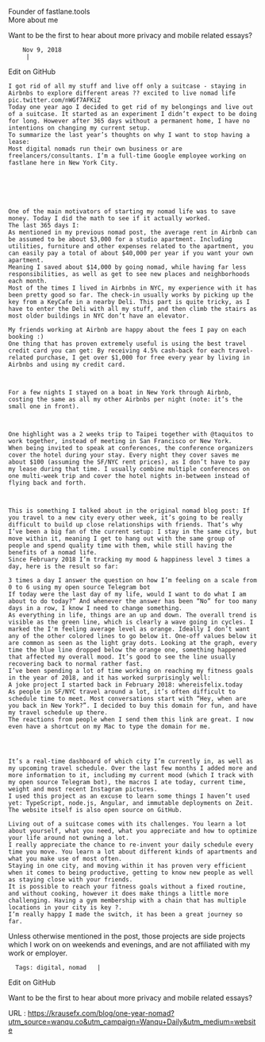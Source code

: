   Founder of fastlane.tools  
    More about me  
    
  Want to be the first to hear about more privacy and mobile related essays?
  
    

        
        Nov 9, 2018
         |   
      

 
  Edit on GitHub

  
    I got rid of all my stuff and live off only a suitcase - staying in Airbnbs to explore different areas ?? excited to live nomad life pic.twitter.com/nWGf7AFKiZ  
    Today one year ago I decided to get rid of my belongings and live out of a suitcase. It started as an experiment I didn’t expect to be doing for long. However after 365 days without a permanent home, I have no intentions on changing my current setup.  
    To summarize the last year’s thoughts on why I want to stop having a lease:  
    Most digital nomads run their own business or are freelancers/consultants. I’m a full-time Google employee working on fastlane here in New York City.  
    

  
    

  
    One of the main motivators of starting my nomad life was to save money. Today I did the math to see if it actually worked.  
    The last 365 days I:  
    As mentioned in my previous nomad post, the average rent in Airbnb can be assumed to be about $3,000 for a studio apartment. Including utilities, furniture and other expenses related to the apartment, you can easily pay a total of about $40,000 per year if you want your own apartment.  
    Meaning I saved about $14,000 by going nomad, while having far less responsibilities, as well as get to see new places and neighborhoods each month.  
    Most of the times I lived in Airbnbs in NYC, my experience with it has been pretty good so far. The check-in usually works by picking up the key from a KeyCafe in a nearby Deli. This part is quite tricky, as I have to enter the Deli with all my stuff, and then climb the stairs as most older buildings in NYC don’t have an elevator.  
      
    My friends working at Airbnb are happy about the fees I pay on each booking :)  
    One thing that has proven extremely useful is using the best travel credit card you can get: By receiving 4.5% cash-back for each travel-related purchase, I get over $1,000 for free every year by living in Airbnbs and using my credit card.  
    

  
    For a few nights I stayed on a boat in New York through Airbnb, costing the same as all my other Airbnbs per night (note: it’s the small one in front).  
    

  
    One highlight was a 2 weeks trip to Taipei together with @taquitos to work together, instead of meeting in San Francisco or New York.  
    When being invited to speak at conferences, the conference organizers cover the hotel during your stay. Every night they cover saves me about $100 (assuming the SF/NYC rent prices), as I don’t have to pay my lease during that time. I usually combine multiple conferences on one multi-week trip and cover the hotel nights in-between instead of flying back and forth.  
    

  
    This is something I talked about in the original nomad blog post: If you travel to a new city every other week, it’s going to be really difficult to build up close relationships with friends. That’s why I’ve been a big fan of the current setup: I stay in the same city, but move within it, meaning I get to hang out with the same group of people and spend quality time with them, while still having the benefits of a nomad life.  
    Since February 2018 I’m tracking my mood & happiness level 3 times a day, here is the result so far:  
      
    3 times a day I answer the question on how I’m feeling on a scale from 0 to 6 using my open source Telegram bot  
    If today were the last day of my life, would I want to do what I am about to do today?” And whenever the answer has been “No” for too many days in a row, I know I need to change something.  
    As everything in life, things are an up and down. The overall trend is visible as the green line, which is clearly a wave going in cycles. I marked the I'm feeling average level as orange. Ideally I don’t want any of the other colored lines to go below it. One-off values below it are common as seen as the light gray dots. Looking at the graph, every time the blue line dropped below the orange one, something happened that affected my overall mood. It’s good to see the line usually recovering back to normal rather fast.  
    I’ve been spending a lot of time working on reaching my fitness goals in the year of 2018, and it has worked surprisingly well:  
    A joke project I started back in February 2018: whereisfelix.today  
    As people in SF/NYC travel around a lot, it’s often difficult to schedule time to meet. Most conversations start with “Hey, when are you back in New York?”. I decided to buy this domain for fun, and have my travel schedule up there.  
    The reactions from people when I send them this link are great. I now even have a shortcut on my Mac to type the domain for me.  
    


  
    It’s a real-time dashboard of which city I’m currently in, as well as my upcoming travel schedule. Over the last few months I added more and more information to it, including my current mood (which I track with my open source Telegram bot), the macros I ate today, current time, weight and most recent Instagram pictures.  
    I used this project as an excuse to learn some things I haven’t used yet: TypeScript, node.js, Angular, and immutable deployments on Zeit.  
    The website itself is also open source on GitHub.  
      
    Living out of a suitcase comes with its challenges. You learn a lot about yourself, what you need, what you appreciate and how to optimize your life around not owning a lot.  
    I really appreciate the chance to re-invent your daily schedule every time you move. You learn a lot about different kinds of apartments and what you make use of most often.  
    Staying in one city, and moving within it has proven very efficient when it comes to being productive, getting to know new people as well as staying close with your friends.  
    It is possible to reach your fitness goals without a fixed routine, and without cooking, however it does make things a little more challenging. Having a gym membership with a chain that has multiple locations in your city is key ?.  
    I’m really happy I made the switch, it has been a great journey so far.  
    
Unless otherwise mentioned in the post, those projects are side projects which I work on on weekends and evenings, and are not affiliated with my work or employer.
  
    
    
      Tags: digital, nomad   |   
    
    

 
  Edit on GitHub

  
    
  Want to be the first to hear about more privacy and mobile related essays?
  
    
  URL : https://krausefx.com/blog/one-year-nomad?utm_source=wanqu.co&utm_campaign=Wanqu+Daily&utm_medium=website